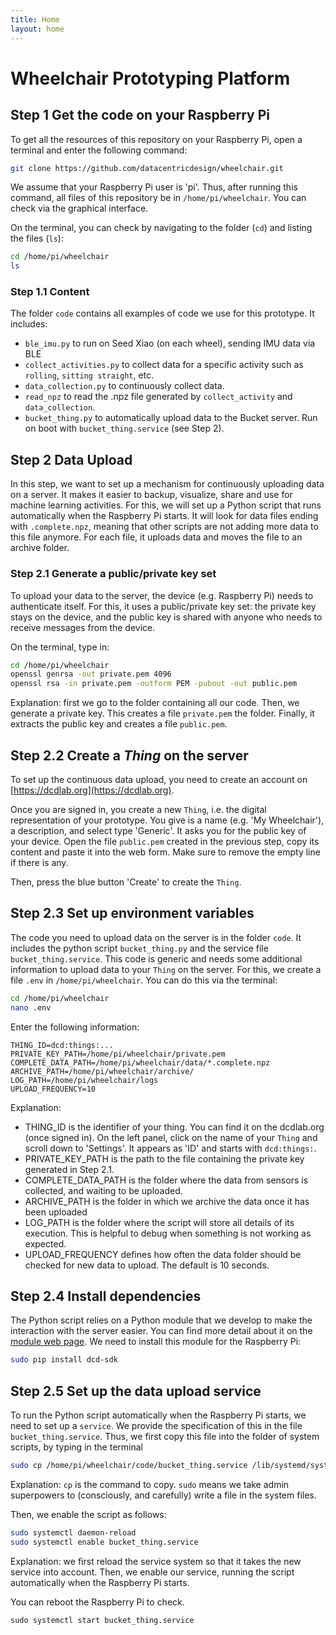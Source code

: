```yaml
---
title: Home
layout: home
---
```


# Wheelchair Prototyping Platform

## Step 1 Get the code on your Raspberry Pi

To get all the resources of this repository on your Raspberry Pi, open a terminal and enter the following command:

```bash
git clone https://github.com/datacentricdesign/wheelchair.git
```

We assume that your Raspberry Pi user is 'pi'. Thus, after running this command, all files of this repository be in `/home/pi/wheelchair`. You can check via the graphical interface.

On the terminal, you can check by navigating to the folder (`cd`) and listing the files (`ls`):

```bash
cd /home/pi/wheelchair
ls
```

### Step 1.1 Content

The folder `code` contains all examples of code we use for this prototype. It includes:

* `ble_imu.py` to run on Seed Xiao (on each wheel), sending IMU data via BLE
* `collect_activities.py` to collect data for a specific activity such as `rolling`, `sitting straight`, etc.
* `data_collection.py` to continuously collect data.
* `read_npz` to read the .npz file generated by `collect_activity` and `data_collection`.
* `bucket_thing.py` to automatically upload data to the Bucket server. Run on boot with `bucket_thing.service` (see Step 2).

## Step 2 Data Upload

In this step, we want to set up a mechanism for continuously uploading data on a server. It makes it easier to backup, visualize, share and use for machine learning activities. For this, we will set up a Python script that runs automatically when the Raspberry Pi starts. It will look for data files ending with `.complete.npz`, meaning that other scripts are not adding more data to this file anymore. For each file, it uploads data and moves the file to an archive folder.

### Step 2.1 Generate a public/private key set

To upload your data to the server, the device (e.g. Raspberry Pi) needs to authenticate itself. For this, it uses a public/private key set: the private key stays on the device, and the public key is shared with anyone who needs to receive messages from the device.

On the terminal, type in:

```bash
cd /home/pi/wheelchair
openssl genrsa -out private.pem 4096
openssl rsa -in private.pem -outform PEM -pubout -out public.pem
```

Explanation: first we go to the folder containing all our code. Then, we generate a private key. This creates a file `private.pem` the folder. Finally, it extracts the public key and creates a file `public.pem`.

## Step 2.2 Create a _Thing_ on the server

To set up the continuous data upload, you need to create an account on [https://dcdlab.org](https://dcdlab.org).

Once you are signed in, you create a new `Thing`, i.e. the digital representation of your prototype. You give is a name (e.g. 'My Wheelchair'), a description, and select type 'Generic'. It asks you for the public key of your device. Open the file `public.pem` created in the previous step, copy its content and paste it into the web form. Make sure to remove the empty line if there is any.

Then, press the blue button 'Create' to create the `Thing`.

## Step 2.3 Set up environment variables

The code you need to upload data on the server is in the folder `code`. It includes the python script `bucket_thing.py` and the service file `bucket_thing.service`. This code is generic and needs some additional information to upload data to your `Thing` on the server. For this, we create a file `.env` in `/home/pi/wheelchair`. You can do this via the terminal:

```bash
cd /home/pi/wheelchair
nano .env
```

Enter the following information:

```
THING_ID=dcd:things:...
PRIVATE_KEY_PATH=/home/pi/wheelchair/private.pem
COMPLETE_DATA_PATH=/home/pi/wheelchair/data/*.complete.npz
ARCHIVE_PATH=/home/pi/wheelchair/archive/
LOG_PATH=/home/pi/wheelchair/logs
UPLOAD_FREQUENCY=10
```

Explanation:
* THING_ID is the identifier of your thing. You can find it on the dcdlab.org (once signed in). On the left panel, click on the name of your `Thing` and scroll down to 'Settings'. It appears as 'ID' and starts with `dcd:things:`.
* PRIVATE_KEY_PATH is the path to the file containing the private key generated in Step 2.1.
* COMPLETE_DATA_PATH is the folder where the data from sensors is collected, and waiting to be uploaded.
* ARCHIVE_PATH is the folder in which we archive the data once it has been uploaded
* LOG_PATH is the folder where the script will store all details of its execution. This is helpful to debug when something is not working as expected.
* UPLOAD_FREQUENCY defines how often the data folder should be checked for new data to upload. The default is 10 seconds.

## Step 2.4 Install dependencies

The Python script relies on a Python module that we develop to make the interaction with the server easier. You can find more detail about it on the [module web page](https://pypi.org/project/dcd-sdk/). We need to install this module for the Raspberry Pi:

```bash
sudo pip install dcd-sdk
```

## Step 2.5 Set up the data upload service

To run the Python script automatically when the Raspberry Pi starts, we need to set up a `service`. We provide the specification of this in the file `bucket_thing.service`. Thus, we first copy this file into the folder of system scripts, by typing in the terminal

```bash
sudo cp /home/pi/wheelchair/code/bucket_thing.service /lib/systemd/system/bucket_thing.service
```

Explanation: `cp` is the command to copy. `sudo` means we take admin superpowers to (consciously, and carefully) write a file in the system files. 

Then, we enable the script as follows:

```bash
sudo systemctl daemon-reload
sudo systemctl enable bucket_thing.service
```

Explanation: we first reload the service system so that it takes the new service into account. Then, we enable our service, running the script automatically when the Raspberry Pi starts.

You can reboot the Raspberry Pi to check.
```
sudo systemctl start bucket_thing.service